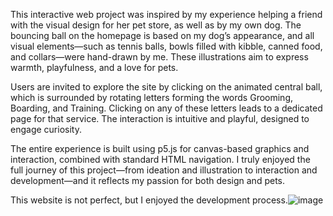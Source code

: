 This interactive web project was inspired by my experience helping a friend with the visual design for her pet store, as well as by my own dog. The bouncing ball on the homepage is based on my dog’s appearance, and all visual elements—such as tennis balls, bowls filled with kibble, canned food, and collars—were hand-drawn by me. These illustrations aim to express warmth, playfulness, and a love for pets.

Users are invited to explore the site by clicking on the animated central ball, which is surrounded by rotating letters forming the words Grooming, Boarding, and Training. Clicking on any of these letters leads to a dedicated page for that service. The interaction is intuitive and playful, designed to engage curiosity.

The entire experience is built using p5.js for canvas-based graphics and interaction, combined with standard HTML navigation. I truly enjoyed the full journey of this project—from ideation and illustration to interaction and development—and it reflects my passion for both design and pets.

This website is not perfect, but I enjoyed the development process.![image](https://github.com/user-attachments/assets/726253a4-113b-4a6f-a9ca-1db1140fcd79)

